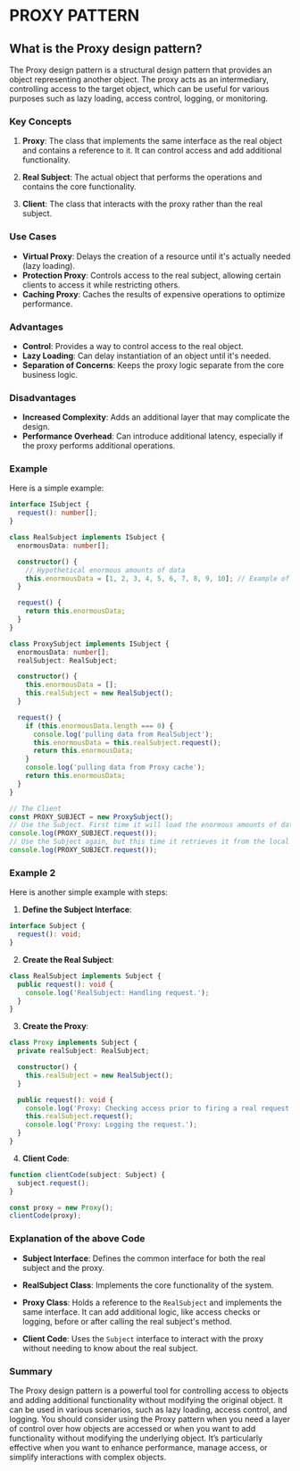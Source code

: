 # PROXY PATTERN

## What is the Proxy design pattern?

The Proxy design pattern is a structural design pattern that provides an object representing another object. The proxy acts as an intermediary, controlling access to the target object, which can be useful for various purposes such as lazy loading, access control, logging, or monitoring.

### Key Concepts

1. **Proxy**: The class that implements the same interface as the real object and contains a reference to it. It can control access and add additional functionality.
2. **Real Subject**: The actual object that performs the operations and contains the core functionality.

3. **Client**: The class that interacts with the proxy rather than the real subject.

### Use Cases

- **Virtual Proxy**: Delays the creation of a resource until it's actually needed (lazy loading).
- **Protection Proxy**: Controls access to the real subject, allowing certain clients to access it while restricting others.
- **Caching Proxy**: Caches the results of expensive operations to optimize performance.

### Advantages

- **Control**: Provides a way to control access to the real object.
- **Lazy Loading**: Can delay instantiation of an object until it's needed.
- **Separation of Concerns**: Keeps the proxy logic separate from the core business logic.

### Disadvantages

- **Increased Complexity**: Adds an additional layer that may complicate the design.
- **Performance Overhead**: Can introduce additional latency, especially if the proxy performs additional operations.

### Example

Here is a simple example:

```typescript
interface ISubject {
  request(): number[];
}

class RealSubject implements ISubject {
  enormousData: number[];

  constructor() {
    // Hypothetical enormous amounts of data
    this.enormousData = [1, 2, 3, 4, 5, 6, 7, 8, 9, 10]; // Example of larger data
  }

  request() {
    return this.enormousData;
  }
}

class ProxySubject implements ISubject {
  enormousData: number[];
  realSubject: RealSubject;

  constructor() {
    this.enormousData = [];
    this.realSubject = new RealSubject();
  }

  request() {
    if (this.enormousData.length === 0) {
      console.log('pulling data from RealSubject');
      this.enormousData = this.realSubject.request();
      return this.enormousData;
    }
    console.log('pulling data from Proxy cache');
    return this.enormousData;
  }
}

// The Client
const PROXY_SUBJECT = new ProxySubject();
// Use the Subject. First time it will load the enormous amounts of data
console.log(PROXY_SUBJECT.request());
// Use the Subject again, but this time it retrieves it from the local cache
console.log(PROXY_SUBJECT.request());
```

### Example 2

Here is another simple example with steps:

1. **Define the Subject Interface**:

```typescript
interface Subject {
  request(): void;
}
```

2. **Create the Real Subject**:

```typescript
class RealSubject implements Subject {
  public request(): void {
    console.log('RealSubject: Handling request.');
  }
}
```

3. **Create the Proxy**:

```typescript
class Proxy implements Subject {
  private realSubject: RealSubject;

  constructor() {
    this.realSubject = new RealSubject();
  }

  public request(): void {
    console.log('Proxy: Checking access prior to firing a real request.');
    this.realSubject.request();
    console.log('Proxy: Logging the request.');
  }
}
```

4. **Client Code**:

```typescript
function clientCode(subject: Subject) {
  subject.request();
}

const proxy = new Proxy();
clientCode(proxy);
```

### Explanation of the above Code

- **Subject Interface**: Defines the common interface for both the real subject and the proxy.
- **RealSubject Class**: Implements the core functionality of the system.

- **Proxy Class**: Holds a reference to the `RealSubject` and implements the same interface. It can add additional logic, like access checks or logging, before or after calling the real subject's method.

- **Client Code**: Uses the `Subject` interface to interact with the proxy without needing to know about the real subject.

### Summary

The Proxy design pattern is a powerful tool for controlling access to objects and adding additional functionality without modifying the original object. It can be used in various scenarios, such as lazy loading, access control, and logging. You should consider using the Proxy pattern when you need a layer of control over how objects are accessed or when you want to add functionality without modifying the underlying object. It’s particularly effective when you want to enhance performance, manage access, or simplify interactions with complex objects.

